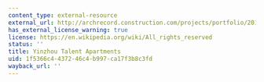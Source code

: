 ```yaml
---
content_type: external-resource
external_url: http://archrecord.construction.com/projects/portfolio/2013/03/1303-Yinzhou-Talent-Apartments-DC-Alliance.asp
has_external_license_warning: true
license: https://en.wikipedia.org/wiki/All_rights_reserved
status: ''
title: Yinzhou Talent Apartments
uid: 1f5366c4-4372-46c4-b997-ca17f3b8c3fd
wayback_url: ''
---
```

